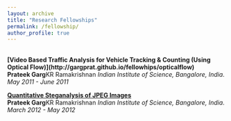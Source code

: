 ```yaml
---
layout: archive
title: "Research Fellowships"
permalink: /fellowship/
author_profile: true
---
```



<br>
<b>[Video Based Traffic Analysis for Vehicle Tracking & Counting (Using Optical Flow)](http://gargprat.github.io/fellowhips/opticalflow)</b> <br>
<b>Prateek Garg</b>KR Ramakrishnan
<i>Indian Institute of Science, Bangalore, India</i>.
<i>May 2011 - June 2011</i>

<b>[Quantitative Steganalysis of JPEG Images](http://gargprat.github.io/ellowhips/steganalysis)</b> <br>
<b>Prateek Garg</b>KR Ramakrishnan
<i>Indian Institute of Science, Bangalore, India</i>.
<i>March 2012 - May 2012</i>
